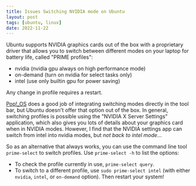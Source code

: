 ```yaml
---
title: Issues Switching NVIDIA mode on Ubuntu
layout: post
tags: [ubuntu, linux]
date: 2022-11-22
---
```


Ubuntu supports NVIDIA graphics cards out of the box with a proprietary driver that allows you to switch between different modes on your laptop for battery life, called "PRIME profiles":

- nvidia (nvidia gpu always on high performance mode)
- on-demand (turn on nvidia for select tasks only)
- intel (use only builtin gpu for power saving)

Any change in profile requires a restart.

[Pop!_OS](https://pop.system76.com/) does a good job of integrating switching modes directly in the tool bar, but Ubuntu doesn't offer that option out of the box. 
In general, switching profiles is possible using the "NVIDIA X Server Settings" application, which also gives you lots of details about your graphics card when in NVIDIA modes.
However, I find that the NVIDIA settings app can switch from intel into nvidia modes, but *not back to intel mode*... 

So as an alternative that always works, you can use the command line tool `prime-select` to switch profiles.
Use `prime-select -h` to list the options:

- To check the profile currently in use, `prime-select query`. 
- To switch to a different profile, use `sudo prime-select intel` (with either `nvidia`, `intel`, or `on-demand` option). Then restart your system!
